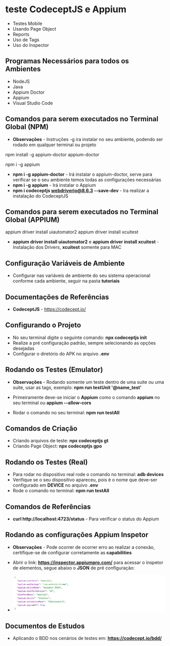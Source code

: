 # teste CodeceptJS e Appium

* Testes Mobile
* Usando Page Object
* Reports
* Uso de Tags
* Uso do Inspector

## Programas Necessários para todos os Ambientes

* NodeJS
* Java
* Appium Doctor
* Appium
* Visual Studio Code

## Comandos para serem executados no Terminal Global (NPM)

* **Observações** - Instruções -g ira instalar no seu ambiente, podendo ser rodado em qualquer terminal ou projeto

npm install -g appium-doctor
appium-doctor

npm i -g appium

* **npm i -g appium-doctor** - Irá instalar o appium-doctor, serve para verificar se o seu ambiente temos todas as configurações necessárias
* **npm i -g appium** - Irá instalar o Appium
* **npm i codeceptjs webdriverio@8.6.3 --save-dev** - Ira realizar a instalação do CodeceptJS

## Comandos para serem executados no Terminal Global (APPIUM)

appium driver install uiautomator2
appium driver install xcuitest

* **appium driver install uiautomator2** e **appium driver install xcuitest** - Instalação dos Drivers, **xcuitest** somente para MAC

## Configuração Variáveis de Ambiente

* Configurar nas variáveis de ambiente do seu sistema operacional conforme cada ambiente, seguir na pasta **tutoriais**

## Documentações de Referências

* **CodeceptJS** - https://codecept.io/

## Configurando o Projeto

* No seu terminal digite o seguinte comando: **npx codeceptjs init**
* Realize a pré configuração padrão, sempre selecionando as opções desejadas
* Configurar o diretório do APK no arquivo **.env**

## Rodando os Testes (Emulator)

* **Observações** - Rodando somente um teste dentro de uma suite ou uma suite, usar as tags, exemplo: **npm run testUnit '@name_test'**

* Primeiramente deve-se iniciar o **Appium** como o comando **appium** no seu terminal ou **appium --allow-cors**
* Rodar o comando no seu terminal: **npm run testAll**

## Comandos de Criação

* Criando arquivos de teste: **npx codeceptjs gt**
* Criando Page Object: **npx codeceptjs gpo**

## Rodando os Testes (Real)

* Para rodar no dispositivo real rode o comando no terminal: **adb devices**
* Verifique se o seu dispositivo apareceu, pois é o nome que deve-ser configurado em **DEVICE** no arquivo **.env**
* Rode o comando no terminal: **npm run testAll**

## Comandos de Referências

* **curl http://localhost:4723/status** - Para verificar o status do Appium

## Rodando as configurações Appium Inspetor

* **Observações** - Pode ocorrer de ocorrer erro ao realizar a conexão, certifique-se de configurar corretamente as **capabilities**

* Abrir o link: **https://inspector.appiumpro.com/** para acessar o inspetor de elementos, segue abaixo o **JSON** de pré configuração:

* ![Json de exemplo](tutoriais/images/json-completo.png)

## Documentos de Estudos

* Aplicando o BDD nos cenários de testes em: **https://codecept.io/bdd/**
